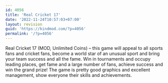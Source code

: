 ```yaml
---
id: 4056
title: 'Real Cricket 17'
date: '2022-11-24T10:57:03+07:00'
layout: revision
guid: 'https://kindmod.com/?p=4056'
permalink: '/?p=4056'
---
```


Real Cricket 17 (MOD, Unlimited Coins) – this game will appeal to all sports fans and cricket fans, become a world star of an unusual sport and bring your team success and all the fame. Win in tournaments and occupy leading places, get fame and a large number of fans, achieve success and win the grand prize! The game is pretty good graphics and excellent management, show everyone their skills and achievements.